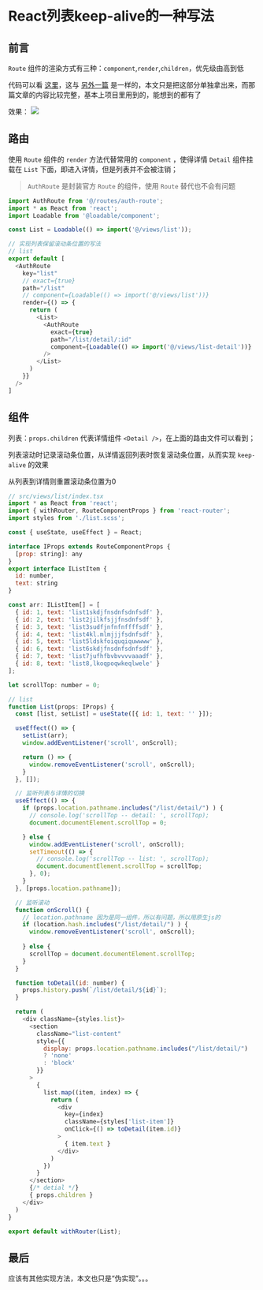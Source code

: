 # React列表keep-alive的一种写法

## 前言
`Route` 组件的渲染方式有三种：`component`,`render`,`children`，优先级由高到低

代码可以看 [这里](https://github.com/zero9527/react-ts-antd-template/tree/master/src/views/list)，这与 [另外一篇](https://juejin.im/post/5d3faa3a5188255d2e32c6e3) 是一样的，本文只是把这部分单独拿出来，而那篇文章的内容比较完整，基本上项目里用到的，能想到的都有了

效果：
![](../static/images/react-keep-alive-0.gif)

## 路由
使用 `Route` 组件的 `render` 方法代替常用的 `component` ，使得详情 `Detail` 组件挂载在 `List` 下面，即进入详情，但是列表并不会被注销；

> `AuthRoute` 是封装官方 `Route` 的组件，使用 `Route` 替代也不会有问题

```js
import AuthRoute from '@/routes/auth-route';
import * as React from 'react';
import Loadable from '@loadable/component';

const List = Loadable(() => import('@/views/list'));

// 实现列表保留滚动条位置的写法
// list
export default [
  <AuthRoute 
    key="list" 
    // exact={true} 
    path="/list" 
    // component={Loadable(() => import('@/views/list'))} 
    render={() => {
      return (
        <List>
          <AuthRoute 
            exact={true} 
            path="/list/detail/:id" 
            component={Loadable(() => import('@/views/list-detail'))} 
          />
        </List>
      )
    }}
  />
]
```

## 组件
列表：`props.children` 代表详情组件 `<Detail />`，在上面的路由文件可以看到；

列表滚动时记录滚动条位置，从详情返回列表时恢复滚动条位置，从而实现 `keep-alive` 的效果

从列表到详情则重置滚动条位置为0

```js
// src/views/list/index.tsx
import * as React from 'react';
import { withRouter, RouteComponentProps } from 'react-router';
import styles from './list.scss';

const { useState, useEffect } = React;

interface IProps extends RouteComponentProps {
  [prop: string]: any
}
export interface IListItem {
  id: number,
  text: string
}

const arr: IListItem[] = [
  { id: 1, text: 'list1skdjfnsdnfsdnfsdf' },
  { id: 2, text: 'list2jilkfsjjfnsdnfsdf' },
  { id: 3, text: 'list3sudfjnfnfnffffsdf' },
  { id: 4, text: 'list4kl.mlmjjjfsdnfsdf' },
  { id: 5, text: 'list5ldskfoiquqiquwwww' },
  { id: 6, text: 'list6skdjfnsdnfsdnfsdf' },
  { id: 7, text: 'list7jufhfbvbvvvvaaadf' },
  { id: 8, text: 'list8,lkoqpoqwkeqlwele' }
];

let scrollTop: number = 0;

// list
function List(props: IProps) {
  const [list, setList] = useState([{ id: 1, text: '' }]);

  useEffect(() => {
    setList(arr);
    window.addEventListener('scroll', onScroll);

    return () => {
      window.removeEventListener('scroll', onScroll);
    }
  }, []);

  // 监听列表与详情的切换
  useEffect(() => {
    if (props.location.pathname.includes("/list/detail/") ) {
      // console.log('scrollTop -- detail: ', scrollTop);
      document.documentElement.scrollTop = 0;

    } else {
      window.addEventListener('scroll', onScroll);
      setTimeout(() => {
        // console.log('scrollTop -- list: ', scrollTop);
        document.documentElement.scrollTop = scrollTop;
      }, 0);
    }
  }, [props.location.pathname]);

  // 监听滚动
  function onScroll() {
    // location.pathname 因为是同一组件，所以有问题，所以用原生js的
    if (location.hash.includes("/list/detail/") ) {
      window.removeEventListener('scroll', onScroll);
      
    } else {
      scrollTop = document.documentElement.scrollTop;
    }
  }

  function toDetail(id: number) {
    props.history.push(`/list/detail/${id}`);
  }

  return (
    <div className={styles.list}>
      <section 
        className="list-content" 
        style={{ 
          display: props.location.pathname.includes("/list/detail/") 
          ? 'none' 
          : 'block' 
        }}
      >
        {
          list.map((item, index) => {
            return (
              <div 
                key={index} 
                className={styles['list-item']}
                onClick={() => toDetail(item.id)}
              >
                { item.text }
              </div>
            )
          })
        }
      </section>
      {/* detial */}
      { props.children }
    </div>
  )
}

export default withRouter(List);
```


## 最后
应该有其他实现方法，本文也只是“伪实现”。。。